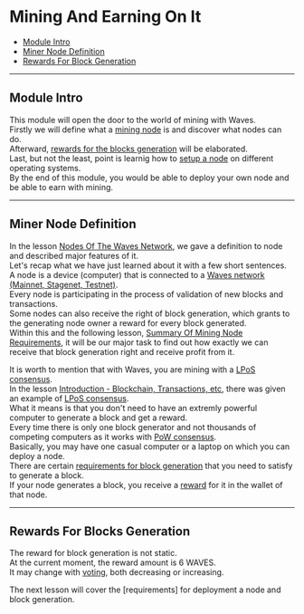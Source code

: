 # Mining And Earning On It #

 - [Module Intro](#module-intro)
 - [Miner Node Definition](#miner-node-definition)
 - [Rewards For Block Generation](#rewards-for-blocks-generation)

---

## Module Intro ##

This module will open the door to the world of mining with Waves.<br>
Firstly we will define what a [mining node](#miner-node-definition) is and discover what nodes can do.<br>
Afterward, [rewards for the blocks generation]() will be elaborated.<br>
Last, but not the least, point is learnig how to [setup a node]() on different operating systems.<br>
By the end of this module, you would be able to deploy your own node and be able to earn with mining.<br>

---

## Miner Node Definition ##

In the lesson [Nodes Of The Waves Network](), we gave a definition to node and described major features of it.<br>
Let's  recap what we have just learned about it with a few short sentences.<br>
A node is a device (computer) that is connected to a [Waves network (Mainnet, Stagenet, Testnet)]().<br>
Every node is participating in the process of validation of new blocks and transactions.<br>
Some nodes can also receive the right of block generation, which grants to the generating node owner a reward for every block generated.<br>
Within this and the following lesson, [Summary Of Mining Node Requirements](), it will be our major task to find out how exactly we can receive that block generation right and receive profit from it.<br>

It is worth to mention that with Waves, you are mining with a [LPoS consensus]().<br>
In the lesson [Introduction - Blockchain, Transactions, etc](), there was given an example of [LPoS consensus]().<br>
What it means is that you don't need to have an extremly powerful computer to generate a block and get a reward.<br>
Every time there is only one block generator and not thousands of competing computers as it works with [PoW consensus]().<br>
Basically, you may have one casual computer or a laptop on which you can deploy a node.<br>
There are certain [requirements for block generation]() that you need to satisfy to generate a block.<br>
If your node generates a block, you receive a [reward](#rewards-for-blocks-generation) for it in the wallet of that node.<br>


---

## Rewards For Blocks Generation ##

The reward for block generation is not static.<br>
At the current moment, the reward amount is 6 WAVES.<br>
It may change with [voting](https://docs.waves.tech/en/blockchain/mining/mining-reward#voting), both decreasing or increasing.<br>


The next lesson will cover the [requirements] for deployment a node and block generation.<br>